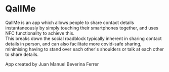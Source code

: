 # QallMe
QallMe is an app which allows people to share contact details instantaneously by simply touching their smartphones together, and uses NFC functionality to achieve this.  
This breaks down the social roadblock typically inherent in sharing contact details in person, and can also facilitate more covid-safe sharing, minimising having to stand over each other's shoulders or talk at each other to share details.  
  
App created by Juan Manuel Beverina Ferrer

